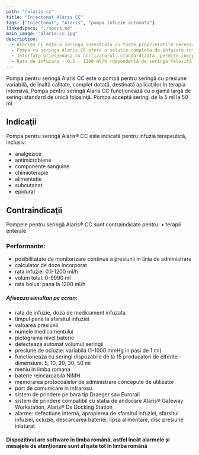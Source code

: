 ```yaml
---
path: "/alaris-cc"
title: "Injectomat Alaris CC"
tags: ["Injectomat", "Alaris", "pompa infuzie automata"]
linkedSpecs: "./specs.md"
main_image: "alaris-cc.jpg"
description:
  - Alaris® CC este o seringa inzestrata cu toate proprietatile necesare variatiilor de presiune si ingrijirea pacientilor in stare critica.
  - Pompa cu seringa Alaris CC ofera o solutie completa de infuzare intravenoasa si tranfuzie sangvina, asigurand monitorizarea duratei si preciziei  tratamentelor.
  - Interfata prietenoasa cu utilizatorul, standardizata, permite inceperea infuzarii rapid, in timp ce afisajul mare si clar ajuta la observarea instantanee a parametrilor cheie ai administrarii.
  - Rata de infuzare - 0.1 - 1200 ml/h (dependentă de seringa folosită)
---
```


Pompa pentru seringă Alaris CC este o pompă pentru seringă cu presiune variabilă, de înaltă calitate, complet dotată, destinată aplicaţiilor în terapia intensivă.
Pompa pentru seringă Alaris CC funcţionează cu o gamă largă de seringi standard de unică folosinţă. Pompa acceptă seringi de la 5 ml la 50 ml.

## Indicaţii

Pompa pentru seringă Alaris® CC este indicată pentru infuzia terapeutică, inclusiv:

- analgezice
- antimicrobiene
- componente sanguine
- chimioterapie
- alimentaţie
- subcutanat
- epidural

## Contraindicaţii

Pompele pentru seringă Alaris® CC sunt contraindicate pentru: • terapii enterale

### Performante:

- posibilitatate de monitorizare continua a presiunii in linia de administrare
- calculator de doze incorporat
- rata infuzie: 0.1-1200 ml/h
- volum total: 0-9990 ml
- rata bolus: pana la 1200 ml/h

##### Afiseaza simultan pe ecran:

- rata de infuzie, doza de medicament infuzata
- timpul pana la sfarsitul infuziei
- valoarea presiunii
- numele medicamentului
- pictograma nivel baterie
- detecteaza automat volumul seringii
- presiune de ocluzie: variabila (1-1000 mmHg in pasi de 1 ml)
- functioneaza cu seringi dispozabile de la 15 producatori de diferite - dimensiuni: 5, 10, 20, 30, 50 ml
- meniu in limba romana
- baterie reincarcabila NiMH
- memorarea protocoalelor de administrare concepute de utilizator
- port de comunicare in infrarosu
- sistem de prindere pe bara tip Draeger sau Eurorail
- sistem de prindere compatibil cu statia de andocare Alaris® Gateway Workstation, Alaris® Ds Docking Station
- alarme: defectiune interna, apropierea de sfarsitul infuziei, sfarsitul infuziei, ocluzie, descarcarea bateriei, lipsa alimentare, disc presiune inlaturat

#### Dispozitivul are software în limba română, astfel încât alarmele și mesajele de atenționare sunt afișate tot în limba română
